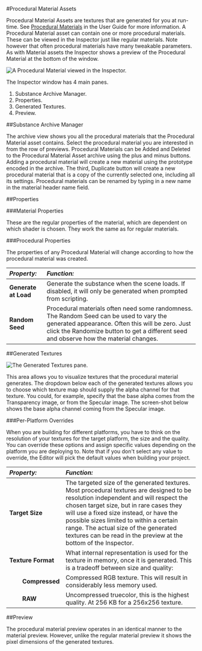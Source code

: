 #Procedural Material Assets

Procedural Material Assets are textures that are generated for you at run-time. See [Procedural Materials](ProceduralMaterials) in the User Guide for more information.
A Procedural Material asset can contain one or more procedural materials.
These can be viewed in the Inspector just like regular materials. Note however that often procedural materials have many tweakable parameters. As with Material assets the Inspector shows a preview of the Procedural Material at the bottom of the window.


![A Procedural Material viewed in the Inspector.](../uploads/Main/Inspector-ProceduralMaterial1.png) 

The Inspector window has 4 main panes.


1. Substance Archive Manager.
1. Properties.
1. Generated Textures.
1. Preview.


##Substance Archive Manager

The archive view shows you all the procedural materials that the Procedural Material asset contains.
Select the procedural material you are interested in from the row of previews. Procedural Materials can be Added and Deleted to the Procedural Material Asset archive using the plus and minus buttons.
Adding a procedural material will create a new material using the prototype encoded in the archive.
The third, Duplicate button will create a new procedural material that is a copy of the currently selected one, including all its settings. Procedural materials can be renamed by typing in a new name in the material header name field.


##Properties

###Material Properties

These are the regular properties of the material, which are dependent on which shader is chosen.
They work the same as for regular materials.

###Procedural Properties

The properties of any Procedural Material will change according to how the procedural material was created.

|**_Property:_** |**_Function:_** |
|:---|:---|
|__Generate at Load__ |Generate the substance when the scene loads. If disabled, it will only be generated when prompted from scripting. |
|__Random Seed__ |Procedural materials often need some randomness. The Random Seed can be used to vary the generated appearance. Often this will be zero. Just click the Randomize button to get a different seed and observe how the material changes. |


##Generated Textures

![The Generated Textures pane.](../uploads/Main/Inspector-ProceduralMaterial2.png) 

This area allows you to visualize textures that the procedural material generates.
The dropdown below each of the generated textures allows you to choose which texture map should supply the alpha channel for that texture. You could, for example, specify that the base alpha comes from the Transparency image, or from the Specular image. The screen-shot below shows the base alpha channel coming from the Specular image.


###Per-Platform Overrides

When you are building for different platforms, you have to think on the resolution of your textures for the target platform, the size and the quality. You can override these options and assign specific values depending on the platform you are deploying to. Note that if you don't select any value to override, the Editor will pick the default values when building your project.

|**_Property:_** |**_Function:_** |
|:---|:---|
|__Target Size__ |The targeted size of the generated textures. Most procedural textures are designed to be resolution independent and will respect the chosen target size, but in rare cases they will use a fixed size instead, or have the possible sizes limited to within a certain range. The actual size of the generated textures can be read in the preview at the bottom of the Inspector. |
|__Texture Format__ |What internal representation is used for the texture in memory, once it is generated. This is a tradeoff between size and quality: |
|&#160;&#160;&#160;&#160;&#160;&#160;&#160;&#160;__Compressed__ |Compressed RGB texture. This will result in considerably less memory used. |
|&#160;&#160;&#160;&#160;&#160;&#160;&#160;&#160;__RAW__ |Uncompressed truecolor, this is the highest quality. At 256 KB for a 256x256 texture. |


##Preview

The procedural material preview operates in an identical manner to the material preview.
However, unlike the regular material preview it shows the pixel dimensions of the generated textures.
